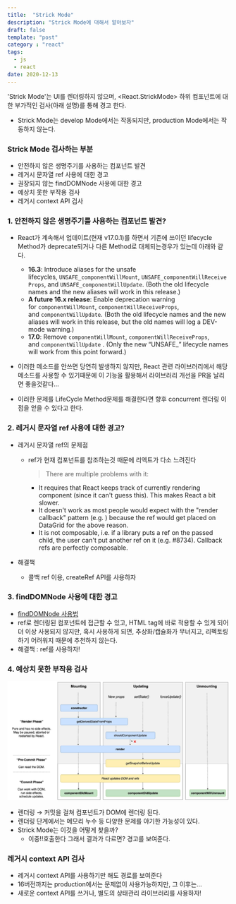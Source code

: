 ```yaml
---
title:  "Strick Mode"
description: "Strick Mode에 대해서 알아보자"
draft: false
template: "post"
category : "react"
tags:
  - js
  - react
date: 2020-12-13
---
```

'Strick Mode'는 UI를 렌더링하지 않으며, <React.StrickMode> 하위 컴포넌트에 대한 부가적인 검사(아래 설명)를 통해 경고 한다.

- Strick Mode는 develop Mode에서는 작동되지만, production Mode에서는 작동하지 않는다.

### Strick Mode 검사하는 부분

- 안전하지 않은 생명주기를 사용하는 컴포넌트 발견
- 레거시 문자열 ref 사용에 대한 경고
- 권장되지 않는 findDOMNode 사용에 대한 경고
- 예상치 못한 부작용 검사
- 레거시 context API 검사

### 1. 안전하지 않은 생명주기를 사용하는 컴포넌트 발견?

- React가 계속해서 업데이트(현재 v17.0.1)를 하면서 기존에 쓰이던 lifecycle Method가 deprecate되거나 다른 Method로 대체되는경우가 있는데 아래와 같다.
  - **16.3**: Introduce aliases for the unsafe lifecycles, `UNSAFE_componentWillMount`, `UNSAFE_componentWillReceiveProps`, and `UNSAFE_componentWillUpdate`. (Both the old lifecycle names and the new aliases will work in this release.)
  - **A future 16.x release**: Enable deprecation warning for `componentWillMount`, `componentWillReceiveProps`, and `componentWillUpdate`. (Both the old lifecycle names and the new aliases will work in this release, but the old names will log a DEV-mode warning.)
  - **17.0**: Remove `componentWillMount`, `componentWillReceiveProps`, and `componentWillUpdate` . (Only the new “UNSAFE_” lifecycle names will work from this point forward.)

- 이러한 메소드를 안쓰면 당연히 발생하지 않지만, React 관련 라이브러리에서 해당 메소드를 사용할 수 있기때문에 이 기능을 활용해서 라이브러리 개선을 PR을 날리면 좋을것같다...
- 이러한 문제를 LifeCycle Method문제를 해결한다면 향후 concurrent 렌더링 이점을 얻을 수 있다고 한다.

### 2. 레거시 문자열 ref 사용에 대한 경고?

- 레거시 문자열 ref의 문제점
  - ref가 현재 컴포넌트를 참조하는것 때문에 리엑트가 다소 느려진다

    > There are multiple problems with it:
    - It requires that React keeps track of currently rendering component (since it can't guess this). This makes React a bit slower.
    - It doesn't work as most people would expect with the "render callback" pattern (e.g. <DataGrid renderRow={this.renderRow} />) because the ref would get placed on DataGrid for the above reason.
    - It is not composable, i.e. if a library puts a ref on the passed child, the user can't put another ref on it (e.g. #8734). Callback refs are perfectly composable.

- 해결책
  - 콜백 ref 이용, createRef API를 사용하자

### 3. findDOMNode 사용에 대한 경고

- [findDOMNode 사용법](https://ko.reactjs.org/docs/react-dom.html#finddomnode)
- ref로 렌더링된 컴포넌트에 접근할 수 있고, HTML tag에 바로 적용할 수 있게 되어 더 이상 사용되지 않지만, 혹시 사용하게 되면, 추상화/캡슐화가 무너지고, 리펙토링 하기 어려워지 때문에 추천하지 않는다.
- 해결책 : ref를 사용하자!



### 4. 예상치 못한 부작용 검사

![lifecycle](../../assets/lifecycle2.png)

- 렌더링 → 커밋을 걸쳐 컴포넌트가 DOM에 렌더링 된다.
- 렌더링 단계에서는 메모리 누수 등 다양한 문제를 야기한 가능성이 있다.
- Strick Mode는 이것을 어떻게 찾을까?
  - 이중!!호출한다 그래서 결과가 다르면? 경고를 보여준다.

### 레거시 context API 검사

- 레거시 context API를 사용하기만 해도 경로를 보여준다
- 16버전까지는 production에서는 문제없이 사용가능하지만, 그 이후는...
- 새로운 context API를 쓰거나, 별도의 상태관리 라이브러리를 사용하자!
